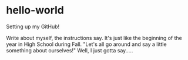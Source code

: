# hello-world
Setting up my GitHub!

Write about myself, the instructions say. 
It's just like the beginning of the year in High School during Fall.
"Let's all go around and say a little something about ourselves!"
Well, I just gotta say.....
